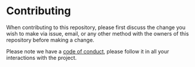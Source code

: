 # Contributing

When contributing to this repository, please first discuss the change you wish to make via issue,
email, or any other method with the owners of this repository before making a change. 

Please note we have a [code of conduct](https://github.com/SebastianDahle/Plasma-PSU/blob/master/CODE_OF_CONDUCT.md), please follow it in all your interactions with the project.
